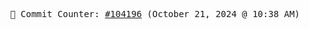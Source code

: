 <p align="center">
    <samp>
        📮 Commit Counter: <a href="https://github.com/Javascript-void0/Javascript-void0/commits/main">#104196</a> (October 21, 2024 @ 10:38 AM)
    </samp>
</p>